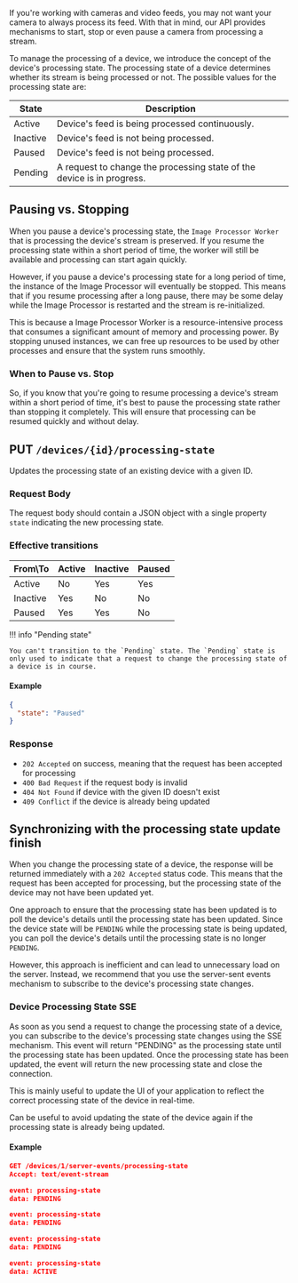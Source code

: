 If you're working with cameras and video feeds, you may not want your camera to always process its feed. With that in mind, our API provides mechanisms to start, stop or even pause a camera from processing a stream.

To manage the processing of a device, we introduce the concept of the device's processing state. The processing state of a device determines whether its stream is being processed or not. The possible values for the processing state are:

| State    | Description                                                            |
| -------- | ---------------------------------------------------------------------- |
| Active   | Device's feed is being processed continuously.                         |
| Inactive | Device's feed is not being processed.                                  |
| Paused   | Device's feed is not being processed.                                  |
| Pending  | A request to change the processing state of the device is in progress. |

## Pausing vs. Stopping

When you pause a device's processing state, the `Image Processor Worker` that is processing the device's stream is preserved. If you resume the processing state within a short period of time, the worker will still be available and processing can start again quickly.

However, if you pause a device's processing state for a long period of time, the instance of the Image Processor will eventually be stopped. This means that if you resume processing after a long pause, there may be some delay while the Image Processor is restarted and the stream is re-initialized.

This is because a Image Processor Worker is a resource-intensive process that consumes a significant amount of memory and processing power. By stopping unused instances, we can free up resources to be used by other processes and ensure that the system runs smoothly.

### When to Pause vs. Stop

So, if you know that you're going to resume processing a device's stream within a short period of time, it's best to pause the processing state rather than stopping it completely. This will ensure that processing can be resumed quickly and without delay.

## PUT `/devices/{id}/processing-state`

Updates the processing state of an existing device with a given ID.

### Request Body

The request body should contain a JSON object with a single property `state` indicating the new processing state.

### Effective transitions

| From\To  | Active | Inactive | Paused |
| -------- | ------ | -------- | ------ |
| Active   | No     | Yes      | Yes    |
| Inactive | Yes    | No       | No     |
| Paused   | Yes    | Yes      | No     |

!!! info "Pending state"

    You can't transition to the `Pending` state. The `Pending` state is only used to indicate that a request to change the processing state of a device is in course.

#### Example

```json
{
  "state": "Paused"
}
```

### Response

- `202 Accepted` on success, meaning that the request has been accepted for processing
- `400 Bad Request` if the request body is invalid
- `404 Not Found` if device with the given ID doesn't exist
- `409 Conflict` if the device is already being updated

## Synchronizing with the processing state update finish

When you change the processing state of a device, the response will be returned immediately with a `202 Accepted` status code. This means that the request has been accepted for processing, but the processing state of the device may not have been updated yet.

One approach to ensure that the processing state has been updated is to poll the device's details until the processing state has been updated. Since the device state will be `PENDING` while the processing state is being updated, you can poll the device's details until the processing state is no longer `PENDING`.

However, this approach is inefficient and can lead to unnecessary load on the server. Instead, we recommend that you use the server-sent events mechanism to subscribe to the device's processing state changes.

### Device Processing State SSE

As soon as you send a request to change the processing state of a device, you can subscribe to the device's processing state changes using the SSE mechanism. This event will return "PENDING" as the processing state until the processing state has been updated. Once the processing state has been updated, the event will return the new processing state and close the connection.

This is mainly useful to update the UI of your application to reflect the correct processing state of the device in real-time.

Can be useful to avoid updating the state of the device again if the processing state is already being updated.

#### Example

```json
GET /devices/1/server-events/processing-state
Accept: text/event-stream

event: processing-state
data: PENDING

event: processing-state
data: PENDING

event: processing-state
data: PENDING

event: processing-state
data: ACTIVE

```
